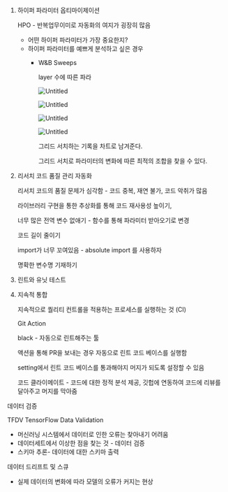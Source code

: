 1. 하이퍼 파라미터 옵티마이제이션
    
    HPO - 반복업무이미로 자동화의 여지가 굉장히 많음
    
    - 어떤 하이퍼 파라미터가 가장 중요한지?
    - 하이퍼 파라미터를 예쁘게 분석하고 싶은 경우
        - W&B Sweeps
            
            layer 수에 따른 파라
            
            ![Untitled](https://prod-files-secure.s3.us-west-2.amazonaws.com/ab0a0a9f-d324-4fa3-b226-acd087d096ac/1af494b8-6967-4c98-9eea-2224c7b7170c/Untitled.png)
            
            ![Untitled](https://prod-files-secure.s3.us-west-2.amazonaws.com/ab0a0a9f-d324-4fa3-b226-acd087d096ac/15538c85-0743-40fd-8525-a91b5d3d5250/Untitled.png)
            
            ![Untitled](https://prod-files-secure.s3.us-west-2.amazonaws.com/ab0a0a9f-d324-4fa3-b226-acd087d096ac/b28b610d-8777-482e-94cc-f99a7c41f2b9/Untitled.png)
            
            ![Untitled](https://prod-files-secure.s3.us-west-2.amazonaws.com/ab0a0a9f-d324-4fa3-b226-acd087d096ac/c1902ccd-b457-4d53-928a-bf95cd256890/Untitled.png)
            
            그리드 서치하는 기록을 차트로 남겨준다.
            
            그리드 서치로 파라미터의 변화에 따른 최적의 조합을 찾을 수 있다.
            
2. 리서치 코드 품질 관리 자동화
    
    리서치 코드의 품질 문제가 심각함 - 코드 중복, 재연 불가, 코드 악취가 많음
    
    라이브러리 구현을 통한 추상화를 통해 코드 재사용성 높이기,
    
    너무 많은 전역 변수 없애기 - 함수를 통해 파라미터 받아오기로 변경
    
    코드 길이 줄이기
    
    import가 너무 꼬여있음 - absolute import 를 사용하자
    
    명확한 변수명 기재하기
    
3. 린트와 유닛 테스트
4. 지속적 통합
    
    지속적으로 퀄리티 컨트롤을 적용하는 프로세스를 실행하는 것 (CI)
    
    Git Action
    
    black - 자동으로 린트해주는 툴
    
    액션을 통해 PR을 보내는 경우 자동으로 린트 코드 베이스를 실행함
    
    setting에서 린트 코드 베이스를 통과해야지 머지가 되도록 설정할 수 있음
    
    코드 클라이메이트 - 코드에 대한 정적 분석 제공, 깃헙에 연동하여 코드에 리뷰를 달아주고 머지를 막아줌
    

데이터 검증

TFDV TensorFlow Data Validation

- 머신러닝 시스템에서 데이터로 인한 오류는 찾아내기 어려움
- 데이터세트에서 이상한 점을 찾는 것 - 데이터 검증
- 스키마 추론- 데이터에 대한 스키마 출력

데이터 드리프트 및 스큐

- 실제 데이터의 변화에 따라 모델의 오류가 커지는 현상

